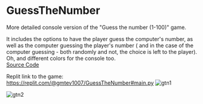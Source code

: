 # GuessTheNumber
More detailed console version of the "Guess the number (1-100)" game.  

It includes the options to have the player guess the computer's number, as well as the computer guessing the player's number ( and in the case of the computer guessing - both randomly and not, the choice is left to the player). Oh, and different colors for the console too.  
[Source Code](guess_the_number.py)  

Replit link to the game: https://replit.com/@gmtev1007/GuessTheNumber#main.py
![gtn1](https://github.com/gmtev/GuessTheNumber/assets/145558375/797731d2-9a51-4c4d-af85-061cabc68150)  

![gtn2](https://github.com/gmtev/GuessTheNumber/assets/145558375/913fd33c-2ec1-44eb-a2fb-ee5cdb91e494)

